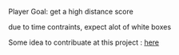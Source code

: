 Player Goal: get a high distance score

due to time contraints, expect alot of white boxes

Some idea to contribuate at this project : [here](docs/TODO.txt)
